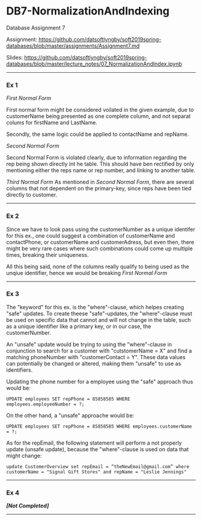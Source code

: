 # DB7-NormalizationAndIndexing
Database Assignment 7

Assignment: https://github.com/datsoftlyngby/soft2019spring-databases/blob/master/assignments/Assignment7.md

Slides: https://github.com/datsoftlyngby/soft2019spring-databases/blob/master/lecture_notes/07_NormalizationAndIndex.ipynb

------ 

### Ex 1

*First Normal Form*

First normal form might be considered voilated in the given example, due to customerName being presented as one complete column, and not separat colums for firstName and LastName.

Secondly, the same logic could be applied to contactName and repName.

*Second Normal Form*

Second Normal Form is violated clearly, due to information regarding the rep being shown directly int he table. This should have ben rectified by only mentioning either the reps name or rep number, and linking to another table.


*Third Normal Form*
As mentioned in *Second Normal Form*, there are several columns that not dependent on the primary-key, since reps have been tied directly to customer.


-----

### Ex 2

Since we have to look pass using the customerNumber as a unique identifer for this ex., one could suggest a combination of customerName and contactPhone, or customerName and customerAdress, but even then, there might be very rare cases where such combinations could come up multiple times, breaking their uniqueness.

All this being said, none of the columns really qualify to being used as the unqiue identifier, hence we would be breaking *First Normal Form*

-----

### Ex 3

The "keyword" for this ex. is the "where"-clause, which helpes creating "safe" updates. To create theese "safe"-updates, the "where"-clause must be used on specific data that cannot and will not change in the table, such as a unique identifier like a primary key, or in our case, the customerNumber.

An "unsafe" update would be trying to using the "where"-clause in conjunction to search for a customer with "cutstomerName = X" and find a matching phoneNumber with "customerContact = Y". These data values can potentially be changed or altered, making them "unsafe" to use as identifiers.

Updating the phone number for a employee using the "safe" approach thus would be:

```mysql 
UPDATE employees SET repPhone = 85858585 WHERE employees.employeeNumber = ?;
```

On the other hand, a "unsafe" approache would be:

```mysql
UPDATE employees SET repPhone = 85858585 WHERE employees.customerName = ?;
```

As for the repEmail, the following statement will perform a not properly update (unsafe update), because the "where"-clause is used on data that might change:

```mysql
update CustomerOverview set repEmail = “theNewEmail@gmail.com” where customerName = "Signal Gift Stores" and repName = "Leslie Jennings"
```

-----

### Ex 4

***[Not Completed]***

-----

